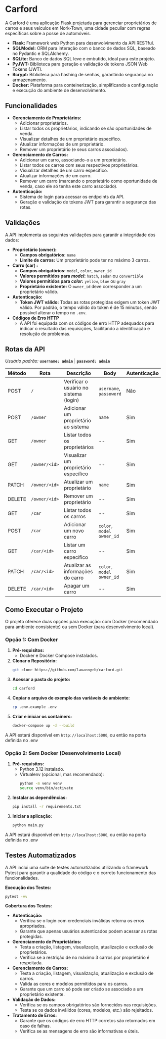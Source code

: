 # Carford 

A Carford é uma aplicação Flask projetada para gerenciar proprietários de carros e seus veículos em Nork-Town, uma cidade peculiar com regras específicas sobre a posse de automóveis.

* **Flask:** Framework web Python para desenvolvimento da API RESTful.
* **SQLModel:** ORM para interação com o banco de dados SQL, baseado no Pydantic e SQLAlchemy.
* **SQLite:** Banco de dados SQL leve e embutido, ideal para este projeto.
* **PyJWT:** Biblioteca para geração e validação de tokens JSON Web Tokens (JWT).
* **Bcrypt:** Biblioteca para hashing de senhas, garantindo segurança no armazenamento.
* **Docker:** Plataforma para conteinerização, simplificando a configuração e execução do ambiente de desenvolvimento.

## Funcionalidades

* **Gerenciamento de Proprietários:**
    * Adicionar proprietários.
    * Listar todos os proprietários, indicando se são oportunidades de venda.
    * Visualizar detalhes de um proprietário específico.
    * Atualizar informações de um proprietário.
    * Remover um proprietário (e seus carros associados).
* **Gerenciamento de Carros:**
    * Adicionar um carro, associando-o a um proprietário.
    * Listar todos os carros com seus respectivos proprietários.
    * Visualizar detalhes de um carro específico.
    * Atualizar informações de um carro.
    * Remover um carro (marcando o proprietário como oportunidade de venda, caso ele só tenha este carro associado).
* **Autenticação:**
    * Sistema de login para acessar os endpoints da API.
    * Geração e validação de tokens JWT para garantir a segurança das rotas.

## Validações

A API implementa as seguintes validações para garantir a integridade dos dados:

* **Proprietário (owner):**
    * **Campos obrigatórios:** `name`
    * **Limite de carros:** Um proprietário pode ter no máximo 3 carros.
* **Carro (car) :**
    * **Campos obrigatórios:** `model`, `color`, `owner_id`
    * **Valores permitidos para _model_:** `hatch`, `sedan` ou `convertible`
    * **Valores permitidos para _color_:** `yellow`, `blue` ou `gray`
    * **Proprietário existente:** O `owner_id` deve corresponder a um proprietário válido.
* **Autenticação:**
    * **Token JWT válido:** Todas as rotas protegidas exigem um token JWT válido. Por padrão, o tempo válido do token é de 15 minutos, sendo possível alterar o tempo no `.env`.
* **Códigos de Erro HTTP** 
   * A API foi equipada com os códigos de erro HTTP adequados para indicar o resultado das requisições, facilitando a identificação e resolução de problemas.

## Rotas da API

_Usuário padrão:_ **`username: admin`** | **`password: admin`**


| Método | Rota                 |  Descrição                                      | Body                             | Autenticação|
| ------ | -------------------- | ------------------------------------------------| --------                         | ----------- |
| POST    | `/`                 | Verificar o usuário no sistema (login)           | `username`, `passoword`          | Não         |  
| POST   | `/owner`             | Adicionar um proprietário ao sistema            | `name`                           | Sim         |
| GET    | `/owner`             | Listar todos os proprietários                   |   --                             | Sim         |
| GET    | `/owner/<id>`        | Visualizar um proprietário específico           |   --                             | Sim         |
| PATCH  | `/owner/<id>`        | Atualizar um proprietário                       |   `name`                         | Sim         |
| DELETE | `/owner/<id>`        | Remover um proprietário                         |   --                             | Sim         |
| GET    | `/car`               | Listar todos os carros                          |   --                             | Sim         |
| POST   | `/car`               | Adicionar um novo carro                         |   `color`, `model` `owner_id`    | Sim         |
| GET    | `/car/<id>`          | Listar um carro específico                      |    --                            | Sim         |
| PATCH  | `/car/<id>`          | Atualizar as informações do carro               |   `color`, `model` `owner_id`    | Sim         |
| DELETE | `/car/<id>`          | Apagar um carro                                 |    --                            | Sim         |
    


## Como Executar o Projeto

O projeto oferece duas opções para execução: com Docker (recomendado para ambiente consistente) ou sem Docker (para desenvolvimento local).

### Opção 1: Com Docker 

1. **Pré-requisitos:**
   * Docker e Docker Compose instalados.
2. **Clonar o Repositório:**
   ```bash
   git clone https://github.com/lauannyrb/carford.git
   ```
3. **Acessar a pasta do projeto:**
   ```bash
   cd carford
   ```
4. **Copiar o arquivo de exemplo das variáveis de ambiente:**
   ```bash
   cp .env.example .env
   ```
5. **Criar e iniciar os containers:**
   ```bash
   docker-compose up -d --build
   ```

A API estará disponível em `http://localhost:5000`, ou então na porta definida no .env

### Opção 2: Sem Docker (Desenvolvimento Local)

1. **Pré-requisitos:**
   * Python 3.12 instalado.
   * Virtualenv (opcional, mas recomendado):
     ```bash
     python -m venv venv
     source venv/bin/activate
     ```
2. **Instalar as dependências:**
   ```bash
   pip install -r requirements.txt
   ```
3. **Iniciar a aplicação:**
   ```bash
   python main.py
   ```
   
A API estará disponível em `http://localhost:5000`, ou então na porta definida no .env


## Testes Automatizados

A API inclui uma suíte de testes automatizados utilizando o framework Pytest para garantir a qualidade do código e o correto funcionamento das funcionalidades.

**Execução dos Testes:**

```bash
pytest -vv
```

**Cobertura dos Testes:**

* **Autenticação:**
    * Verifica se o login com credenciais inválidas retorna os erros apropriados.
    * Garante que apenas usuários autenticados podem acessar as rotas protegidas.
* **Gerenciamento de Proprietários:**
    * Testa a criação, listagem, visualização, atualização e exclusão de proprietários.
    * Verifica se a restrição de no máximo 3 carros por proprietário é respeitada.
* **Gerenciamento de Carros:**
    * Testa a criação, listagem, visualização, atualização e exclusão de carros.
    * Valida as cores e modelos permitidos para os carros.
    * Garante que um carro só pode ser criado se associado a um proprietário existente.
* **Validação de Dados:**
    * Verifica se os campos obrigatórios são fornecidos nas requisições.
    * Testa se os dados inválidos (cores, modelos, etc.) são rejeitados.
* **Tratamento de Erros:**
    * Garante que os códigos de erro HTTP corretos são retornados em caso de falhas.
    * Verifica se as mensagens de erro são informativas e úteis.
